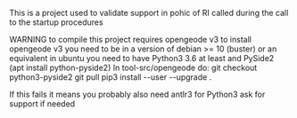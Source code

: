 This is a project used to validate support in pohic of RI called during the call to the startup procedures

WARNING 
to compile this project requires opengeode v3 
to install opengeode v3 you need to be in a version of debian >= 10 (buster) or an equivalent in ubuntu
you need to have Python3 3.6 at least and PySide2 (apt install python-pyside2)
In tool-src/opengeode do:
git checkout python3-pyside2
git pull
pip3 install --user --upgrade .

If this fails it means you probably also need antlr3 for Python3
ask for support if needed

